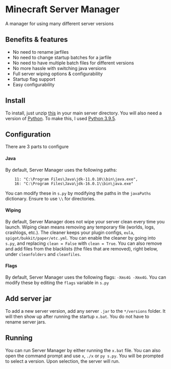 # Minecraft Server Manager
A manager for using many different server versions
 
## Benefits & features
- No need to rename jarfiles
- No need to change startup batches for a jarfile
- No need to have multiple batch files for different versions
- No more hassle with switching java versions
- Full server wiping options & configurability
- Startup flag support
- Easy configurability

## Install
To install, just unzip [this](https://github.com/CocoTheOwner/Server-Manager/archive/refs/heads/main.zip) in your main server directory.
You will also need a version of [Python](https://www.python.org/). To make this, I used [Python 3.9.5](https://www.python.org/ftp/python/3.9.5/python-3.9.5-amd64.exe).

## Configuration
There are 3 parts to configure

#### Java
By default, Server Manager uses the following paths:
```
    11: "C:\Program Files\Java\jdk-11.0.10\\bin\java.exe",
    16: "C:\Program Files\Java\jdk-16.0.1\\bin\java.exe"
```
You can modify these in `s.py` by modifying the paths in the `javaPaths` dictionary. Ensure to use `\\` for directories.

#### Wiping
By default, Server Manager does not wipe your server clean every time you launch.
Wiping clean means removing any temporary file (worlds, logs, crashlogs, etc.).
The cleaner keeps your plugin configs, `eula`, `spigot/bukkit/paper/etc.yml`.
You can enable the cleaner by going into `s.py`, and replacing `clean = False` with `clean = True`.
You can also remove and add files from the blacklists (the files that are removed), right below, under `cleanfolders` and `cleanfiles`.

#### Flags
By default, Server Manager uses the following flags: `-Xms4G -Xmx4G`. You can modify these by editing the `flags` variable in `s.py`

## Add server jar
To add a new server version, add any server `.jar` to the `*/versions` folder. 
It will then show up after running the startup `x.bat`.
You do not have to rename server jars.

## Running
You can run Server Manager by either running the `x.bat` file.
You can also open the command prompt and use `x`, `./x` or `py s.py`.
You will be prompted to select a version.
Upon selection, the server will run.
